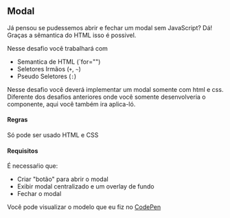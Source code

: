 ## Modal
Já pensou se pudessemos abrir e fechar um modal sem JavaScript?
Dá! Graças a sêmantica do HTML isso é possivel.

Nesse desafio você trabalhará com
  - Semantica de HTML (`for="")
  - Seletores Irmãos (`+`, `~`)
  - Pseudo Seletores (`:`)
  
  
  Nesse desafio você deverá implementar um modal somente com html e css.
  Diferente dos desafios anteriores onde você somente desenvolveria o componente, aqui você também ira aplica-ló.
  
  
  #### Regras
  Só pode ser usado HTML e CSS
  
  
  #### Requisitos
É necessaŕio que:
  - Criar "botão" para abrir o modal
  - Exibir modal centralizado e um overlay de fundo
  - Fechar o modal 
  
  
  
  Você pode visualizar o modelo que eu fiz no [CodePen](https://codepen.io/schirrel/full/ExVbvKG)


